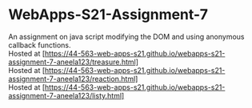 # WebApps-S21-Assignment-7
An assignment on java script modifying the DOM and using anonymous callback functions.<br>
Hosted at [https://44-563-web-apps-s21.github.io/webapps-s21-assignment-7-aneela123/treasure.html]<br>
Hosted at [https://44-563-web-apps-s21.github.io/webapps-s21-assignment-7-aneela123/reaction.html]<br>
Hosted at [https://44-563-web-apps-s21.github.io/webapps-s21-assignment-7-aneela123/listy.html]<br>
